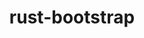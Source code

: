 ---
title: "rust-bootstrap"
layout: cache
categories: [package, develop-2024-01-21]
meta: {"versions": ["1.75.0"], "compilers": ["apple-clang@=15.0.0", "gcc@=11.3.0", "gcc@=11.4.0", "gcc@=7.5.0", "gcc@=9.4.0", "oneapi@=2023.2.0"], "oss": ["ubuntu18.04", "ubuntu20.04", "ubuntu22.04", "ventura"], "platforms": ["darwin", "linux"], "targets": ["aarch64", "neoverse_v1", "ppc64le", "x86_64_v3"], "stacks": ["developer-tools", "e4s", "e4s-aarch64", "e4s-neoverse_v1", "e4s-oneapi", "e4s-power", "ml-darwin-aarch64-mps", "ml-linux-x86_64-cpu", "ml-linux-x86_64-cuda", "ml-linux-x86_64-rocm", "radiuss", "root"], "num_specs": 8, "num_specs_by_stack": {"root": 8, "ml-darwin-aarch64-mps": 1, "radiuss": 1, "developer-tools": 1, "e4s-neoverse_v1": 1, "e4s-power": 1, "e4s": 1, "e4s-oneapi": 1, "e4s-aarch64": 1, "ml-linux-x86_64-cpu": 1, "ml-linux-x86_64-cuda": 1, "ml-linux-x86_64-rocm": 1}}
spec_details: [{"hash": "4t7nmckpax2bwmwpocs42vbeoc24lddd", "compiler": "apple-clang@=15.0.0", "versions": ["1.75.0"], "os": "ventura", "platform": "darwin", "target": "aarch64", "variants": ["build_system=generic"], "stacks": ["root", "ml-darwin-aarch64-mps"], "size": "-", "tarball": "https://binaries.spack.io/releases/develop-2024-01-21/build_cache/darwin-ventura-aarch64/apple-clang-15.0.0/rust-bootstrap-1.75.0/darwin-ventura-aarch64-apple-clang-15.0.0-rust-bootstrap-1.75.0-4t7nmckpax2bwmwpocs42vbeoc24lddd.spack"}, {"hash": "kinlfdq2rjkerwpupi3oujr63tfmdtc2", "compiler": "gcc@=7.5.0", "versions": ["1.75.0"], "os": "ubuntu18.04", "platform": "linux", "target": "x86_64_v3", "variants": ["build_system=generic"], "stacks": ["radiuss", "developer-tools", "root"], "size": "-", "tarball": "https://binaries.spack.io/releases/develop-2024-01-21/build_cache/linux-ubuntu18.04-x86_64_v3/gcc-7.5.0/rust-bootstrap-1.75.0/linux-ubuntu18.04-x86_64_v3-gcc-7.5.0-rust-bootstrap-1.75.0-kinlfdq2rjkerwpupi3oujr63tfmdtc2.spack"}, {"hash": "vzimwwyksurrqm7p4hn6kmsomqioi5rn", "compiler": "gcc@=11.4.0", "versions": ["1.75.0"], "os": "ubuntu20.04", "platform": "linux", "target": "neoverse_v1", "variants": ["build_system=generic"], "stacks": ["e4s-neoverse_v1", "root"], "size": "-", "tarball": "https://binaries.spack.io/releases/develop-2024-01-21/build_cache/linux-ubuntu20.04-neoverse_v1/gcc-11.4.0/rust-bootstrap-1.75.0/linux-ubuntu20.04-neoverse_v1-gcc-11.4.0-rust-bootstrap-1.75.0-vzimwwyksurrqm7p4hn6kmsomqioi5rn.spack"}, {"hash": "hlqnus7p6l2c52qdx3m63c43zz66wwkj", "compiler": "gcc@=9.4.0", "versions": ["1.75.0"], "os": "ubuntu20.04", "platform": "linux", "target": "ppc64le", "variants": ["build_system=generic"], "stacks": ["root", "e4s-power"], "size": "-", "tarball": "https://binaries.spack.io/releases/develop-2024-01-21/build_cache/linux-ubuntu20.04-ppc64le/gcc-9.4.0/rust-bootstrap-1.75.0/linux-ubuntu20.04-ppc64le-gcc-9.4.0-rust-bootstrap-1.75.0-hlqnus7p6l2c52qdx3m63c43zz66wwkj.spack"}, {"hash": "obo6ioi3pj4ubfwpqn2e3eltocqmnpyg", "compiler": "gcc@=11.4.0", "versions": ["1.75.0"], "os": "ubuntu20.04", "platform": "linux", "target": "x86_64_v3", "variants": ["build_system=generic"], "stacks": ["root", "e4s"], "size": "-", "tarball": "https://binaries.spack.io/releases/develop-2024-01-21/build_cache/linux-ubuntu20.04-x86_64_v3/gcc-11.4.0/rust-bootstrap-1.75.0/linux-ubuntu20.04-x86_64_v3-gcc-11.4.0-rust-bootstrap-1.75.0-obo6ioi3pj4ubfwpqn2e3eltocqmnpyg.spack"}, {"hash": "k5hrglfnk3gdmj6qo7qc6hn3i2awqdj6", "compiler": "oneapi@=2023.2.0", "versions": ["1.75.0"], "os": "ubuntu20.04", "platform": "linux", "target": "x86_64_v3", "variants": ["build_system=generic"], "stacks": ["root", "e4s-oneapi"], "size": "-", "tarball": "https://binaries.spack.io/releases/develop-2024-01-21/build_cache/linux-ubuntu20.04-x86_64_v3/oneapi-2023.2.0/rust-bootstrap-1.75.0/linux-ubuntu20.04-x86_64_v3-oneapi-2023.2.0-rust-bootstrap-1.75.0-k5hrglfnk3gdmj6qo7qc6hn3i2awqdj6.spack"}, {"hash": "ii67ci4u322rlyzinqpfr5nyej4xvb6w", "compiler": "gcc@=11.4.0", "versions": ["1.75.0"], "os": "ubuntu22.04", "platform": "linux", "target": "aarch64", "variants": ["build_system=generic"], "stacks": ["e4s-aarch64", "root"], "size": "-", "tarball": "https://binaries.spack.io/releases/develop-2024-01-21/build_cache/linux-ubuntu22.04-aarch64/gcc-11.4.0/rust-bootstrap-1.75.0/linux-ubuntu22.04-aarch64-gcc-11.4.0-rust-bootstrap-1.75.0-ii67ci4u322rlyzinqpfr5nyej4xvb6w.spack"}, {"hash": "ouhaoxjakrefnzapjlcnf6i5wzihlg5e", "compiler": "gcc@=11.3.0", "versions": ["1.75.0"], "os": "ubuntu22.04", "platform": "linux", "target": "x86_64_v3", "variants": ["build_system=generic"], "stacks": ["ml-linux-x86_64-cpu", "root", "ml-linux-x86_64-cuda", "ml-linux-x86_64-rocm"], "size": "-", "tarball": "https://binaries.spack.io/releases/develop-2024-01-21/build_cache/linux-ubuntu22.04-x86_64_v3/gcc-11.3.0/rust-bootstrap-1.75.0/linux-ubuntu22.04-x86_64_v3-gcc-11.3.0-rust-bootstrap-1.75.0-ouhaoxjakrefnzapjlcnf6i5wzihlg5e.spack"}]
---
